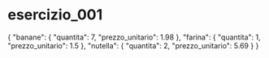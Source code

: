 # esercizio_001
{
  "banane": {
    "quantita": 7,
    "prezzo_unitario": 1.98
  },
  "farina": {
    "quantita": 1,
    "prezzo_unitario": 1.5
  },
  "nutella": {
    "quantita": 2,
    "prezzo_unitario": 5.69
  }
}
